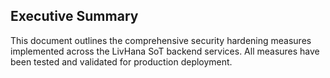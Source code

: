 ## Executive Summary

This document outlines the comprehensive security hardening measures implemented across the LivHana SoT backend services. All measures have been tested and validated for production deployment.
